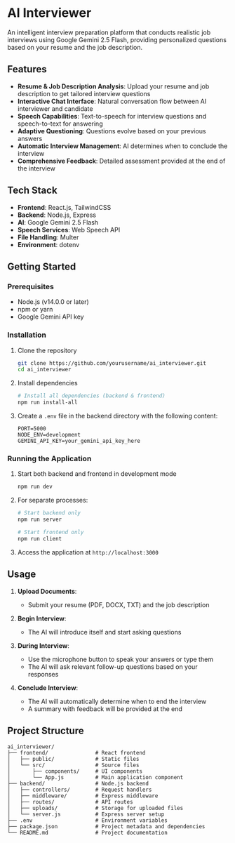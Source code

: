 # AI Interviewer

An intelligent interview preparation platform that conducts realistic job interviews using Google Gemini 2.5 Flash, providing personalized questions based on your resume and the job description.

## Features

- **Resume & Job Description Analysis**: Upload your resume and job description to get tailored interview questions
- **Interactive Chat Interface**: Natural conversation flow between AI interviewer and candidate
- **Speech Capabilities**: Text-to-speech for interview questions and speech-to-text for answering
- **Adaptive Questioning**: Questions evolve based on your previous answers
- **Automatic Interview Management**: AI determines when to conclude the interview
- **Comprehensive Feedback**: Detailed assessment provided at the end of the interview

## Tech Stack

- **Frontend**: React.js, TailwindCSS
- **Backend**: Node.js, Express
- **AI**: Google Gemini 2.5 Flash
- **Speech Services**: Web Speech API
- **File Handling**: Multer
- **Environment**: dotenv

## Getting Started

### Prerequisites

- Node.js (v14.0.0 or later)
- npm or yarn
- Google Gemini API key

### Installation

1. Clone the repository
   ```bash
   git clone https://github.com/yourusername/ai_interviewer.git
   cd ai_interviewer
   ```

2. Install dependencies
   ```bash
   # Install all dependencies (backend & frontend)
   npm run install-all
   ```

3. Create a `.env` file in the backend directory with the following content:
   ```
   PORT=5000
   NODE_ENV=development
   GEMINI_API_KEY=your_gemini_api_key_here
   ```

### Running the Application

1. Start both backend and frontend in development mode
   ```bash
   npm run dev
   ```

2. For separate processes:
   ```bash
   # Start backend only
   npm run server
   
   # Start frontend only
   npm run client
   ```

3. Access the application at `http://localhost:3000`

## Usage

1. **Upload Documents**: 
   - Submit your resume (PDF, DOCX, TXT) and the job description
   
2. **Begin Interview**:
   - The AI will introduce itself and start asking questions

3. **During Interview**:
   - Use the microphone button to speak your answers or type them
   - The AI will ask relevant follow-up questions based on your responses
   
4. **Conclude Interview**:
   - The AI will automatically determine when to end the interview
   - A summary with feedback will be provided at the end

## Project Structure

```
ai_interviewer/
├── frontend/               # React frontend
│   ├── public/             # Static files
│   └── src/                # Source files
│       ├── components/     # UI components
│       └── App.js          # Main application component
├── backend/                # Node.js backend
│   ├── controllers/        # Request handlers
│   ├── middleware/         # Express middleware
│   ├── routes/             # API routes
│   ├── uploads/            # Storage for uploaded files
│   └── server.js           # Express server setup
├── .env                    # Environment variables
├── package.json            # Project metadata and dependencies
└── README.md               # Project documentation
